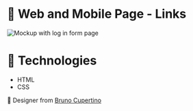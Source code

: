 #
# :pushpin: Web and Mobile Page - Links

![Mockup with log in form page](https://github.com/DiegoFischerDev/linkspage/blob/master/assets/links-page-mockup.png?raw=true)

# :rocket:  Technologies

* HTML
* CSS


🎨  Designer from [Bruno Cupertino](https://github.com/brenocuper)
